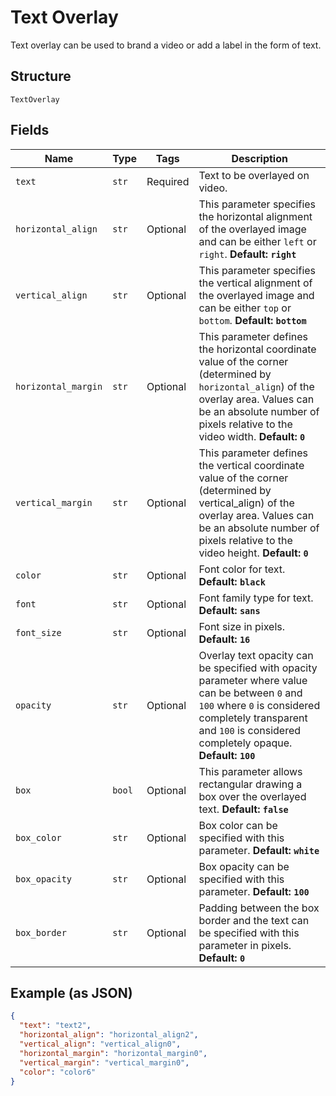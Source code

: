 
# Text Overlay

Text overlay can be used to brand a video or add a label in the form of text.

## Structure

`TextOverlay`

## Fields

| Name | Type | Tags | Description |
|  --- | --- | --- | --- |
| `text` | `str` | Required | Text to be overlayed on video. |
| `horizontal_align` | `str` | Optional | This parameter specifies the horizontal alignment of the overlayed image and can be either `left` or `right`. **Default: `right`** |
| `vertical_align` | `str` | Optional | This parameter specifies the vertical alignment of the overlayed image and can be either `top` or `bottom`. **Default: `bottom`** |
| `horizontal_margin` | `str` | Optional | This parameter defines the horizontal coordinate value of the corner (determined by `horizontal_align`) of the overlay area. Values can be an absolute number of pixels relative to the video width. **Default: `0`** |
| `vertical_margin` | `str` | Optional | This parameter defines the vertical coordinate value of the corner (determined by vertical_align) of the overlay area. Values can be an absolute number of pixels relative to the video height. **Default: `0`** |
| `color` | `str` | Optional | Font color for text. **Default: `black`** |
| `font` | `str` | Optional | Font family type for text. **Default: `sans`** |
| `font_size` | `str` | Optional | Font size in pixels. **Default: `16`** |
| `opacity` | `str` | Optional | Overlay text opacity can be specified with opacity parameter where value can be between `0` and `100` where `0` is considered completely transparent and `100` is considered completely opaque. **Default: `100`** |
| `box` | `bool` | Optional | This parameter allows rectangular drawing a box over the overlayed text. **Default: `false`** |
| `box_color` | `str` | Optional | Box color can be specified with this parameter. **Default: `white`** |
| `box_opacity` | `str` | Optional | Box opacity can be specified with this parameter. **Default: `100`** |
| `box_border` | `str` | Optional | Padding between the box border and the text can be specified with this parameter in pixels. **Default: `0`** |

## Example (as JSON)

```json
{
  "text": "text2",
  "horizontal_align": "horizontal_align2",
  "vertical_align": "vertical_align0",
  "horizontal_margin": "horizontal_margin0",
  "vertical_margin": "vertical_margin0",
  "color": "color6"
}
```

